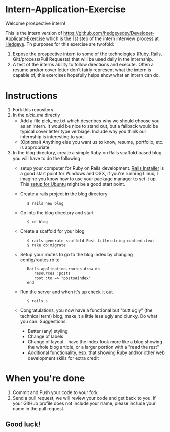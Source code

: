 Intern-Application-Exercise
===========================

Welcome prospective intern!

This is the intern version of https://github.com/hedgeyedev/Developer-Applicant-Exercise which is the 1st step of the intern interview process at [Hedgeye](http://www2.hedgeye.com).  Th purposes for this exercise are twofold:

1. Expose the prospective intern to some of the technologies (Ruby, Rails, Git)/process(Pull Requests) that will be used daily in the internship.
2. A test of the interns ability to follow directions and execute.  Often a resume and/or cover letter don't fairly represent what the intern is capable of, this exercises hopefully helps show what an intern can do.

# Instructions

1. Fork this repository
2. In the *pick_me* directly
   * Add a file pick_me.txt which describes why we should choose you as an intern.  It would be nice to stand out, but a fallback would be typical cover letter type verbiage.  Include why you think our internship is interesting to you.
   * (Optional) Anything else you want us to know, resume, portfolio, etc. is appropriate.
3. In the blog directory, create a simple Ruby on Rails scaffold based blog.  you will have to do the following
   * setup your computer for Ruby on Rails development.  [Rails Installer](http://railsinstaller.org/) is a good start point for Windows and OSX, if you're running Linux, I imagine you know how to use your package manager to set it up.  This [setup for Ubuntu](https://gorails.com/setup/ubuntu/15.10) might be a good start point.
   * Create a rails project in the blog directory

            $ rails new blog

   * Go into the blog directory and start

            $ cd blog

   * Create a scaffold for your blog

            $ rails generate scaffold Post title:string content:text
            $ rake db:migrate

   * Setup your routes to go to the blog index by changing config/routes.rb to

            Rails.application.routes.draw do
               resources :posts
               root :to => "posts#index"
            end

   * Run the server and when it's up [check it out](http://localhost:3000)

            $ rails s

   * Congratulations, you now have a functional but "butt ugly" (the technical term) blog, make it a little less ugly and clunky. Do what you can. Suggestions:
       - Better (any) styling
       - Change of labels
       - Change of layout - have the index look more like a blog showing the whole blog article, or a larger portion with a "read the rest"
       - Additional functionality, esp. that showing Ruby and/or other web development skills for extra credit

# When you're done

1. Commit and Push your code to your fork
2. Send a pull request, we will review your code and get back to you.  If your GitHub profile does not include your name, please include your name in the pull request.


Good luck!
---------
